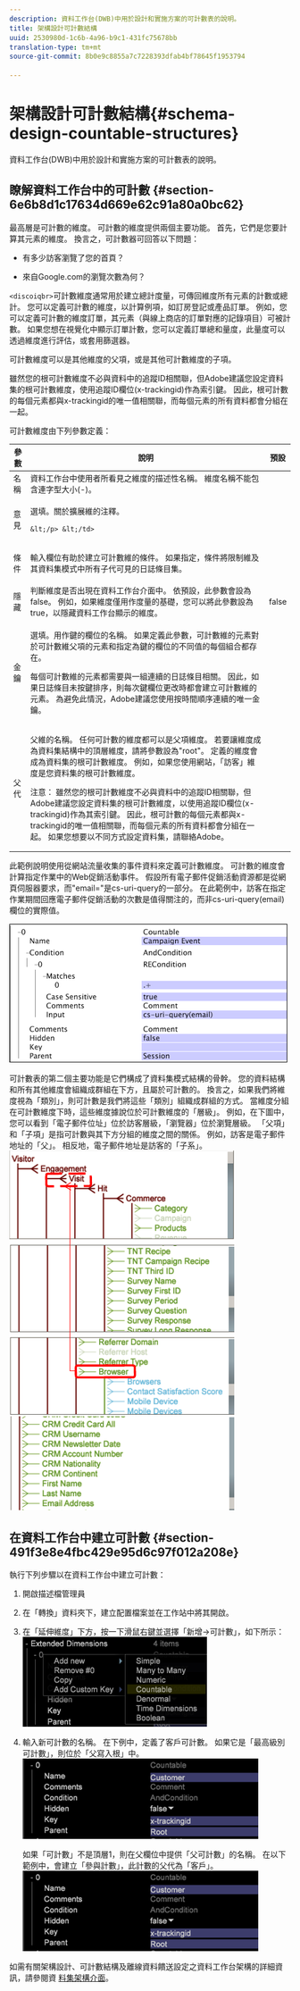 ```yaml
---
description: 資料工作台(DWB)中用於設計和實施方案的可計數表的說明。
title: 架構設計可計數結構
uuid: 2530980d-1c6b-4a96-b9c1-431fc75678bb
translation-type: tm+mt
source-git-commit: 8b0e9c8855a7c7228393dfab4bf78645f1953794

---
```



# 架構設計可計數結構{#schema-design-countable-structures}

資料工作台(DWB)中用於設計和實施方案的可計數表的說明。

## 瞭解資料工作台中的可計數 {#section-6e6b8d1c17634d669e62c91a80a0bc62}

最高層是可計數的維度。 可計數的維度提供兩個主要功能。 首先，它們是您要計算其元素的維度。 換言之，可計數器可回答以下問題：

* 有多少訪客瀏覽了您的首頁？

* 來自Google.com的瀏覽次數為何？

`<discoiqbr>`可計數維度通常用於建立總計度量，可傳回維度所有元素的計數或總計。 您可以定義可計數的維度，以計算例項，如訂房登記或產品訂單。 例如，您可以定義可計數的維度訂單，其元素（與線上商店的訂單對應的記錄項目）可被計數。 如果您想在視覺化中顯示訂單計數，您可以定義訂單總和量度，此量度可以透過維度進行評估，或套用篩選器。

可計數維度可以是其他維度的父項，或是其他可計數維度的子項。

雖然您的根可計數維度不必與資料中的追蹤ID相關聯，但Adobe建議您設定資料集的根可計數維度，使用追蹤ID欄位(x-trackingid)作為索引鍵。 因此，根可計數的每個元素都與x-trackingid的唯一值相關聯，而每個元素的所有資料都會分組在一起。

可計數維度由下列參數定義：

<table id="table_5E00B72CFDD645368ADCC25AB9B5E53D"> 
 <thead> 
  <tr> 
   <th colname="col1" class="entry"> 參數 </th> 
   <th colname="col2" class="entry"> 說明 </th> 
   <th colname="col3" class="entry"> 預設 </th> 
  </tr>
 </thead>
 <tbody> 
  <tr> 
   <td colname="col1"> 名稱 </td> 
   <td colname="col2"> 資料工作台中使用者所看見之維度的描述性名稱。 維度名稱不能包含連字型大小(-)。 </td> 
   <td colname="col3"> </td> 
  </tr> 
  <tr> 
   <td colname="col1"> <p>意見 </p> </td> 
   <td colname="col2"> <p>選填。關於擴展維的注釋。

    &lt;/p> &lt;/td>
<td colname="col3"> </td> 
  </tr> 
  <tr> 
   <td colname="col1"> <p>條件 </p> </td> 
   <td colname="col2"> <p>輸入欄位有助於建立可計數維的條件。 如果指定，條件將限制維及其資料集模式中所有子代可見的日誌條目集。 </p> </td> 
   <td colname="col3"> </td> 
  </tr> 
  <tr> 
   <td colname="col1"> 隱藏 </td> 
   <td colname="col2"> 判斷維度是否出現在資料工作台介面中。 依預設，此參數會設為false。 例如，如果維度僅用作度量的基礎，您可以將此參數設為true，以隱藏資料工作台顯示的維度。 </td> 
   <td colname="col3"> false </td> 
  </tr> 
  <tr> 
   <td colname="col1"> 金鑰 </td> 
   <td colname="col2"> <p>選填。用作鍵的欄位的名稱。 如果定義此參數，可計數維的元素對於可計數維父項的元素和指定為鍵的欄位的不同值的每個組合都存在。 </p> <p>每個可計數維的元素都需要與一組連續的日誌條目相關。 因此，如果日誌條目未按鍵排序，則每次鍵欄位更改時都會建立可計數維的元素。 為避免此情況，Adobe建議您使用按時間順序連續的唯一金鑰。 </p> </td> 
   <td colname="col3"> </td> 
  </tr> 
  <tr> 
   <td colname="col1"> 父代 </td> 
   <td colname="col2"> <p> 父維的名稱。 任何可計數的維度都可以是父項維度。 若要讓維度成為資料集結構中的頂層維度，請將參數設為"root"。 定義的維度會成為資料集的根可計數維度。 例如，如果您使用網站，「訪客」維度是您資料集的根可計數維度。 </p> <p>注意： 雖然您的根可計數維度不必與資料中的追蹤ID相關聯，但Adobe建議您設定資料集的根可計數維度，以使用追蹤ID欄位(x-trackingid)作為其索引鍵。 因此，根可計數的每個元素都與x-trackingid的唯一值相關聯，而每個元素的所有資料都會分組在一起。 如果您想要以不同方式設定資料集，請聯絡Adobe。 </p> </td> 
   <td colname="col3"> </td> 
  </tr> 
 </tbody> 
</table>

此範例說明使用從網站流量收集的事件資料來定義可計數維度。 可計數的維度會計算指定作業中的Web促銷活動事件。 假設所有電子郵件促銷活動資源都是從網頁伺服器要求，而&quot;email=&quot;是cs-uri-query的一部分。 在此範例中，訪客在指定作業期間回應電子郵件促銷活動的次數是值得關注的，而非cs-uri-query(email)欄位的實際值。

![](assets/dwb_impl_arch_1.png)

可計數表的第二個主要功能是它們構成了資料集模式結構的骨幹。 您的資料結構和所有其他維度會組織成群組在下方，且屬於可計數的。 換言之，如果我們將維度視為「類別」，則可計數是我們將這些「類別」組織成群組的方式。
當維度分組在可計數維度下時，這些維度據說位於可計數維度的「層級」。 例如，在下圖中，您可以看到「電子郵件位址」位於訪客層級，「瀏覽器」位於瀏覽層級。 「父項」和「子項」是指可計數與其下方分組的維度之間的關係。 例如，訪客是電子郵件地址的「父」。 相反地，電子郵件地址是訪客的「子系」。 ![](assets/dwb_impl_arch_2.png) ![](assets/dwb_impl_arch_3.png)

## 在資料工作台中建立可計數 {#section-491f3e8e4fbc429e95d6c97f012a208e}

執行下列步驟以在資料工作台中建立可計數：

1. 開啟描述檔管理員
1. 在「轉換」資料夾下，建立配置檔案並在工作站中將其開啟。
1. 在「延伸維度」下方，按一下滑鼠右鍵並選擇「新增->可計數」，如下所示： ![](assets/dwb_impl_arch_4.png)

1. 輸入新可計數的名稱。 在下例中，定義了客戶可計數。 如果它是「最高級別可計數」，則位於「父寫入根」中。 ![](assets/dwb_impl_arch_5.png)

   如果「可計數」不是頂層1，則在父欄位中提供「父可計數」的名稱。 在以下範例中，會建立「參與計數」，此計數的父代為「客戶」。 ![](assets/dwb_impl_arch_5.png)

如需有關架構設計、可計數結構及離線資料饋送設定之資料工作台架構的詳細資訊，請參閱資 [料集架構介面](https://docs.adobe.com/content/help/en/data-workbench/using/client/admin-ui/c-dtst-sch-intrf.html)。
